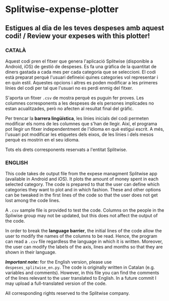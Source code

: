 # Splitwise-expense-plotter
## Estigues al dia de les teves despeses amb aquest codi! / Review your expeses with this plotter!
### CATALÀ
Aquest codi pren el fitxer que genera l'aplicació Splitwise (disponible a Android, iOS) de gestió de despeses. 
Es fa una gràfica de la quantitat de diners gastada a cada mes per cada categoria que se seleccioni. El codi està preparat perquè l'usuari defineixi quines categories vol representar i en quin estil. Aquestes opcions i altres es poden modificar a les primeres línies del codi per tal que l'usuari no es perdi enmig del fitxer.

S'aporta un fitxer `.csv` de mostra perquè es puguin fer proves. Les columnes corresponents a les despeses de els persones implicades no estan acualitzades, però no afecten al resultat final del gràfic.

Per trencar la **barrera lingüística**, les línies inicials del codi permeten modificar els noms de les columnes que s'han de llegir. Així, el programa pot llegir un fitxer independentment de l'idioma en què estigui escrit. A més, l'usuari pot modificar les etiquetes dels eixos, de les línies i dels mesos perquè es mostrin en el seu idioma.

Tots els drets corresponents reservats a l'entitat Splitwise.

### ENGLISH
This code takes de output file from the expese managment Splitwise app (available in Android and iOS).
It plots the amount of money spent in each selected category. The code is prepared to that the user can define which categories they want to plot and in which fashion. These and other options can be tweaked in the first lines of the code so that the user does not get lost among the code lines.

A `.csv` sample file is provided to test the code. Columns on the people in the Spliwise group may not be updated, but this does not affect the output of the code.

In order to break the **language barrier**, the initial lines of the code allow the user to modify the names of the columns to be read. Hence, the program can read a `.csv` file regardless the language in which it is written. Moreover, the user can modify the labels of the axis, lines and months so that they are shown in their language.

***Important note:*** for the English version, please use `despeses_splitwise_en.py`. The code is originally written in Catalan (e.g. variables and comments). However, in this file you can find the comments of the lines relevant to the user translated to English. In a future commit I may upload a full-translated version of the code.

All corresponding rights reserved to the Splitwise company.
